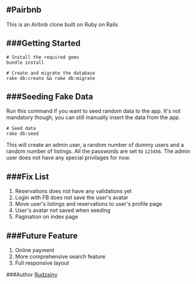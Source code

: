 #Pairbnb
---
This is an Airbnb clone built on Ruby on Rails

###Getting Started
---
    # Install the required gems
    bundle install
    
    # Create and migrate the database
    rake db:create && rake db:migrate

###Seeding Fake Data
---
Run this command if you want to seed random data to the app. It's not mandatory though, you can still manually insert the data from the app.

    # Seed data
    rake db:seed

This will create an admin user, a random number of dummy users and a random number of listings. All the passwords are set to `123456`. The admin user does not have any special privilages for now.  

###Fix List
---
1. Reservations does not have any validations yet
2. Login with FB does not save the user's avatar
3. Move user's listings and reservations to user's profile page
4. User's avatar not saved when seeding
5. Pagination on index page 

###Future Feature
---
1. Online payment
2. More comprehensive search feature
3. Full responsive layout

###Author
[Rudzainy](http://www.rudzainy.com)